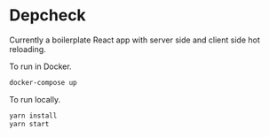 # Depcheck

Currently a boilerplate React app with server side and client side hot reloading.

To run in Docker.

```sh
docker-compose up
```

To run locally.

```sh
yarn install
yarn start
```
